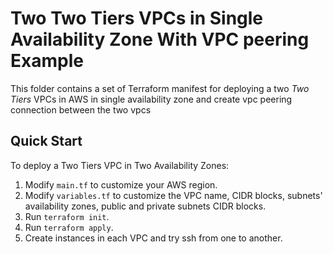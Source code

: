 # Two Two Tiers VPCs in Single Availability Zone With VPC peering Example

This folder contains a set of Terraform manifest for deploying a two *Two Tiers* VPCs in AWS in single availability zone
and create vpc peering connection between the two vpcs

## Quick Start

To deploy a Two Tiers VPC in Two Availability Zones:

1. Modify `main.tf` to customize your AWS region.
2. Modify `variables.tf` to customize the VPC name, CIDR blocks, subnets' availability zones, public and private subnets CIDR blocks.
3. Run `terraform init`.
4. Run `terraform apply`.
5. Create instances in each VPC and try ssh from one to another.
